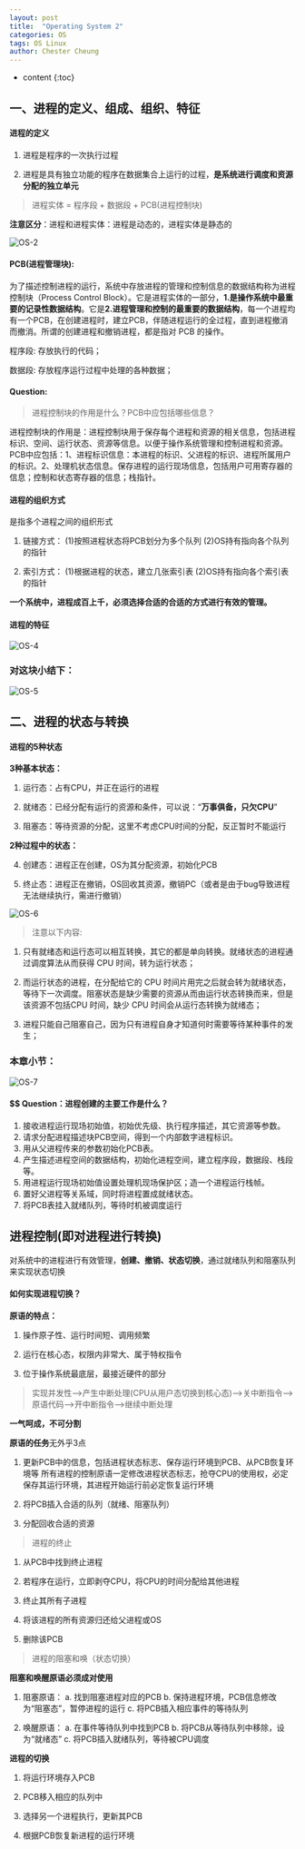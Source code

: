 ```yaml
---
layout: post
title:  "Operating System 2"
categories: OS
tags: OS Linux
author: Chester Cheung
---
```


* content
{:toc}


## 一、进程的定义、组成、组织、特征

#### 进程的定义

1. 进程是程序的一次执行过程

2. 进程是具有独立功能的程序在数据集合上运行的过程，**是系统进行调度和资源分配的独立单元**

> 进程实体 = 程序段 + 数据段 + PCB(进程控制块)

**注意区分**：进程和进程实体：进程是动态的，进程实体是静态的

![OS-2](https://zhychestercheung.github.io/photos/OS-2.png)







#### PCB(进程管理块):

为了描述控制进程的运行，系统中存放进程的管理和控制信息的数据结构称为进程控制块（Process Control Block）。它是进程实体的一部分，**1.是操作系统中最重要的记录性数据结构**。它是**2.进程管理和控制的最重要的数据结构**，每一个进程均有一个PCB，在创建进程时，建立PCB，伴随进程运行的全过程，直到进程撤消而撤消。所谓的创建进程和撤销进程，都是指对 PCB 的操作。

程序段: 存放执行的代码；

数据段: 存放程序运行过程中处理的各种数据；

#### Question: 

> 进程控制块的作用是什么？PCB中应包括哪些信息？

进程控制块的作用是：进程控制块用于保存每个进程和资源的相关信息，包括进程标识、空间、运行状态、资源等信息。以便于操作系统管理和控制进程和资源。
PCB中应包括：1、进程标识信息：本进程的标识、父进程的标识、进程所属用户的标识。2、处理机状态信息。保存进程的运行现场信息，包括用户可用寄存器的信息；控制和状态寄存器的信息；栈指针。

#### 进程的组织方式

是指多个进程之间的组织形式

1. 链接方式：
(1)按照进程状态将PCB划分为多个队列
(2)OS持有指向各个队列的指针

2. 索引方式：
(1)根据进程的状态，建立几张索引表
(2)OS持有指向各个索引表的指针

**一个系统中，进程成百上千，必须选择合适的合适的方式进行有效的管理。**

#### 进程的特征

![OS-4](https://zhychestercheung.github.io/photos/OS-4.png)

### 对这块小结下：

![OS-5](https://zhychestercheung.github.io/photos/OS-5.png)

## 二、进程的状态与转换

#### 进程的5种状态

**3种基本状态：**

1. 运行态：占有CPU，并正在运行的进程

2. 就绪态：已经分配有运行的资源和条件，可以说：“**万事俱备，只欠CPU**”

3. 阻塞态：等待资源的分配，这里不考虑CPU时间的分配，反正暂时不能运行

**2种过程中的状态：**

4. 创建态：进程正在创建，OS为其分配资源，初始化PCB

5. 终止态：进程正在撤销，OS回收其资源，撤销PC（或者是由于bug导致进程无法继续执行，需进行撤销）

![OS-6](https://zhychestercheung.github.io/photos/OS-6.png)

> 注意以下内容:

1. 只有就绪态和运行态可以相互转换，其它的都是单向转换。就绪状态的进程通过调度算法从而获得 CPU 时间，转为运行状态；

2. 而运行状态的进程，在分配给它的 CPU 时间片用完之后就会转为就绪状态，等待下一次调度。阻塞状态是缺少需要的资源从而由运行状态转换而来，但是该资源不包括CPU 时间，缺少 CPU 时间会从运行态转换为就绪态；

3. 进程只能自己阻塞自己，因为只有进程自身才知道何时需要等待某种事件的发生；

### 本章小节：

![OS-7](https://zhychestercheung.github.io/photos/OS-7.png)

#### $$ Question：进程创建的主要工作是什么？

1. 接收进程运行现场初始值，初始优先级、执行程序描述，其它资源等参数。
2. 请求分配进程描述块PCB空间，得到一个内部数字进程标识。 
3. 用从父进程传来的参数初始化PCB表。
4. 产生描述进程空间的数据结构，初始化进程空间，建立程序段，数据段、栈段等。
5. 用进程运行现场初始值设置处理机现场保护区；造一个进程运行栈帧。
6. 置好父进程等关系域，同时将进程置成就绪状态。 
7. 将PCB表挂入就绪队列，等待时机被调度运行

## 进程控制(即对进程进行转换)

对系统中的进程进行有效管理，**创建、撤销、状态切换**，通过就绪队列和阻塞队列来实现状态切换

#### 如何实现进程切换？

**原语的特点：**

1. 操作原子性、运行时间短、调用频繁

2. 运行在核心态，权限内非常大、属于特权指令

3. 位于操作系统最底层，最接近硬件的部分

> 实现并发性-->产生中断处理(CPU从用户态切换到核心态)-->关中断指令-->原语代码-->开中断指令-->继续中断处理

**一气呵成，不可分割**

**原语的任务**无外乎3点

1. 更新PCB中的信息，包括进程状态标志、保存运行环境到PCB、从PCB恢复环境等
所有进程的控制原语一定修改进程状态标志，抢夺CPU的使用权，必定保存其运行环境，其进程开始运行前必定恢复运行环境

2. 将PCB插入合适的队列（就绪、阻塞队列）

3. 分配回收合适的资源

> 进程的终止

1. 从PCB中找到终止进程

2. 若程序在运行，立即剥夺CPU，将CPU的时间分配给其他进程

3. 终止其所有子进程

4. 将该进程的所有资源归还给父进程或OS

5. 删除该PCB

> 进程的阻塞和唤（状态切换）

**阻塞和唤醒原语必须成对使用**

1. 阻塞原语：
a. 找到阻塞进程对应的PCB
b. 保持进程环境，PCB信息修改为“阻塞态”，暂停进程的运行
c. 将PCB插入相应事件的等待队列

2. 唤醒原语：
a. 在事件等待队列中找到PCB
b. 将PCB从等待队列中移除，设为“就绪态”
c. 将PCB插入就绪队列，等待被CPU调度

**进程的切换**

1. 将运行环境存入PCB

2. PCB移入相应的队列中

3. 选择另一个进程执行，更新其PCB

4. 根据PCB恢复新进程的运行环境


